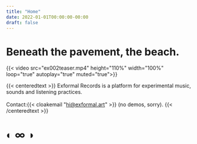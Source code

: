 ```yaml
---
title: "Home"
date: 2022-01-01T00:00:00-00:00
draft: false
---
```


# Beneath the pavement, the beach.
 
{{< video src="ex002teaser.mp4" height="110%" width="100%" loop="true" autoplay="true" muted="true">}}

{{< centeredtext >}}
Exformal Records is a platform for experimental music, sounds and listening practices. 
<br>
<br>
Contact:{{< cloakemail "hi@exformal.art" >}} (no demos, sorry).
{{< /centeredtext >}}

# ◐ ∞ ◑ 
